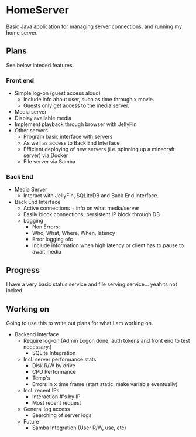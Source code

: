 # HomeServer
Basic Java application for managing server connections, and running my home server.
## Plans
See below inteded features.
### Front end
- Simple log-on (guest access aloud)
  - Include info about user, such as time through x movie.
  - Guests only get access to the media server.
-  Media server
  - Display available media
  - Implement playback through browser with JellyFin
- Other servers
  - Program basic interface with servers
  - As well as access to Back End Interface
  - Efficient deploying of new servers (i.e. spinning up a minecraft server) via Docker
  - File server via Samba
### Back End
- Media Server
  - Interact with JellyFin, SQLiteDB and Back End Interface.
- Back End Interface
  - Active connections + info on what media/server
  - Easily block connections, persistent IP block through DB
  - Logging
    - Non Errors:
    - Who, What, Where, When, latency
    - Error logging ofc
    - Include information when high latency or client has to pause to await media
## Progress
I have a very basic status service and file serving service... yeah ts not locked.
## Working on
Going to use this to write out plans for what I am working on.

- Backend Interface
  - Require log-on (Admin Logon done, auth tokens and front end to test necessary.)
    - SQLite Integration
  - Incl. server performance stats
    - Disk R/W by drive
    - CPU Performance
    - Temp's
    - Errors in x time frame (start static, make variable eventually)
  - Incl. recent IPs
    - Interaction #'s by IP
    - Most recent request
  - General log access
    - Searching of server logs
  - Future
    - Samba Integration (User R/W, use, etc)
